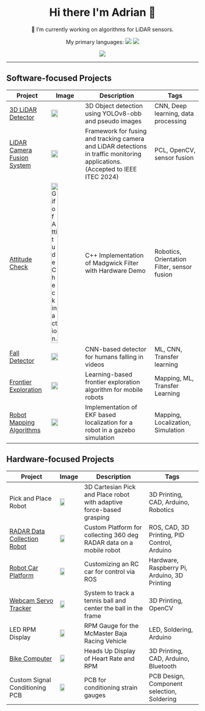 
<h1 align='center'>
  Hi there I'm Adrian 👋
</h1>

<p align='center'>
  🔭 I’m currently working on algorithms for LiDAR sensors.
</p>

<p align='center'>
  My primary languages:
    <img src="https://img.shields.io/badge/C%2B%2B-00599C?style=for-the-badge&logo=c%2B%2B&logoColor=white" />
    <img src="https://img.shields.io/badge/Python-FFD43B?style=for-the-badge&logo=python&logoColor=blue">
</p>

<!--<p align='center'>
  Tools I use:
    <img src="https://img.shields.io/badge/ROS-22314E?style=for-the-badge&logo=ROS&logoColor=white">
    <img src="https://img.shields.io/badge/PyTorch-EE4C2C?style=for-the-badge&logo=pytorch&logoColor=white" />
    <img src="https://img.shields.io/badge/CMake-064F8C?style=for-the-badge&logo=cmake&logoColor=white">
    <img src="https://img.shields.io/badge/OpenCV-27338e?style=for-the-badge&logo=OpenCV&logoColor=white">
    <img src="https://img.shields.io/badge/GIT-E44C30?style=for-the-badge&logo=git&logoColor=white">
     <img src="https://img.shields.io/badge/linkedin-%230077B5.svg?style=for-the-badge&logo=linkedin&logoColor=white">
    <img src="https://img.shields.io/badge/GitHub_Actions-2088FF?style=for-the-badge&logo=github-actions&logoColor=white">
    <img src="https://img.shields.io/badge/Codecov-F01F7A?style=for-the-badge&logo=Codecov&logoColor=white" />
</p>

<p align='center'>
  Other stuff I'm familiar with:
    <img src="https://img.shields.io/badge/altium%20designer-A5915F?style=for-the-badge&logo=altium%20designer&logoColor=white" />
    <img src="https://img.shields.io/badge/mac%20os-000000?style=for-the-badge&logo=apple&logoColor=white">
    <img src="https://img.shields.io/badge/adafruit-000000?style=for-the-badge&logo=adafruit&logoColor=white">
    <img src="https://img.shields.io/badge/Arduino-00979D?style=for-the-badge&logo=Arduino&logoColor=white">
    <img src="https://img.shields.io/badge/Raspberry%20Pi-A22846?style=for-the-badge&logo=Raspberry%20Pi&logoColor=white">
    <img src="https://img.shields.io/badge/jira-%230A0FFF.svg?style=for-the-badge&logo=jira&logoColor=white">
    <img src="https://img.shields.io/badge/docker-%230db7ed.svg?style=for-the-badge&logo=docker&logoColor=white">
    <img src="https://img.shields.io/badge/confluence-%23172BF4.svg?style=for-the-badge&logo=confluence&logoColor=white">
    <img src="https://img.shields.io/badge/jenkins-%232C5263.svg?style=for-the-badge&logo=jenkins&logoColor=white">
    <img src="https://img.shields.io/badge/gimp-5C5543?style=for-the-badge&logo=gimp&logoColor=white" />
    <img src="https://img.shields.io/badge/Colab-F9AB00?style=for-the-badge&logo=googlecolab&color=525252">
</p> -->


<p align='center'>
    <!--<img src="https://github-profile-summary-cards.vercel.app/api/cards/profile-details?username=adrian-soch">-->
    <img src="https://github-readme-stats.vercel.app/api?username=adrian-soch&show_icons=true&theme=merko">
</p>

---
## Software-focused Projects

| Project | Image | Description | Tags |
|---|---|---|---|
| [3D LiDAR Detector](https://github.com/adrian-soch/3D-LiDAR-YOLOv8-obb) | <img src="https://github.com/adrian-soch/pcl_tutorial/assets/6884645/d76dfcfb-de49-4ea3-be83-a320db9ab047" width="50%" height="auto"/> | 3D Object detection using YOLOv8-obb and pseudo images | CNN, Deep learning, data processing |
| [LiDAR Camera Fusion System](https://github.com/adrian-soch/cam_lidar_framework) | <img src="https://github.com/adrian-soch/pcl_tutorial/assets/6884645/4bb42d9b-53cd-444a-869c-901325ce238e" width="50%" height="auto"/> | Framework for fusing and tracking camera and LiDAR detections in traffic monitoring applications. (Accepted to IEEE ITEC 2024) | PCL, OpenCV, sensor fusion |
| [Attitude Check](https://github.com/adrian-soch/attitude_check) | <img src="https://github.com/adrian-soch/attitude_check/assets/6884645/aa21f86e-6b74-4a9d-a757-ec63950c2f18" alt="Gif of Attitude Check in action." width="50%" height="auto"/> | C++ Implementation of Madgwick Filter with Hardware Demo | Robotics, Orientation Filter, sensor fusion |
| [Fall Detector](https://github.com/adrian-soch/fall_detector) | <img src="https://github.com/adrian-soch/fall_detector/assets/6884645/3372d630-10ab-4b47-90f0-5d209897da7d" width="50%" height="auto"/>| CNN-based detector for humans falling in videos | ML, CNN, Transfer learning |
| [Frontier Exploration](https://github.com/adrian-soch/frontier_exploration) | <img src="https://github.com/adrian-soch/frontier_exploration/assets/6884645/2212f6f5-046a-4d85-aeaf-ed6245907e1f" width="50%" height="auto"/>| Learning-based frontier exploration algorithm for mobile robots | Mapping, ML, Transfer Learning |
| [Robot Mapping Algorithms](https://github.com/adrian-soch/robot_mapping_algorithms) | <img src="https://github.com/adrian-soch/attitude_check/assets/6884645/d3a2a372-f2f4-45e5-8123-3cfdb1c43494" width="50%" height="auto"/>| Implementation of EKF based localization for a robot in a gazebo simulation | Mapping, Localization, Simulation |

## Hardware-focused Projects

| Project | Image | Description | Tags |
|---|---|---|---|
| Pick and Place Robot | <img src="https://github.com/adrian-soch/bike_computer/assets/6884645/2acf4477-5f8a-4d6a-9f85-4ade1be6f992" width="50%" height="auto"/> | 3D Cartesian Pick and Place robot with adaptive force-based grasping | 3D Printing, CAD, Arduino, Robotics |
| [RADAR Data Collection Robot](./RADAR_Robot.pdf) | <img src="https://github.com/adrian-soch/attitude_check/assets/6884645/665d9ced-d4c2-40a0-992e-9c43a12a7d82" width="50%" height="auto"/> | Custom Platform for collecting 360 deg RADAR data on a mobile robot | ROS, CAD, 3D Printing, PID Control, Arduino|
| [Robot Car Platform](https://github.com/adrian-soch/BEAR) | <img src="https://user-images.githubusercontent.com/6884645/87477229-c7ebcc00-c5f5-11ea-9d19-f1d99d223956.jpg" width="50%" height="auto"/> | Customizing an RC car for control via ROS | Hardware, Raspberry Pi, Arduino, 3D Printing |
| [Webcam Servo Tracker](https://github.com/adrian-soch/tracking_webcam) | <img src="https://user-images.githubusercontent.com/6884645/87463069-d8dd1300-c5de-11ea-9487-db58ed457b65.jpg" width="50%" height="auto"/> | System to track a tennis ball and center the ball in the frame | 3D Printing, OpenCV |
| LED RPM Display | <img src="https://github.com/adrian-soch/bike_computer/assets/6884645/dfb7552a-e17f-4825-9385-16a29c405c04" width="50%" height="auto"/> | RPM Gauge for the McMaster Baja Racing Vehicle | LED, Soldering, Arduino |
| [Bike Computer](https://github.com/adrian-soch/bike_computer) | <img src="https://github.com/adrian-soch/attitude_check/assets/6884645/b65d9130-58ef-44d6-99ae-80d7818eb254" width="50%" height="auto"/> | Heads Up Display of Heart Rate and RPM | 3D Printing, CAD, Arduino, Bluetooth |
| Custom Signal Conditioning PCB | <img src="https://github.com/adrian-soch/attitude_check/assets/6884645/207d9c35-b99c-449f-bc8c-eb12e1d505a2" width="50%" height="auto"/> | PCB for conditioning strain gauges | PCB Design, Component selection, Soldering |

